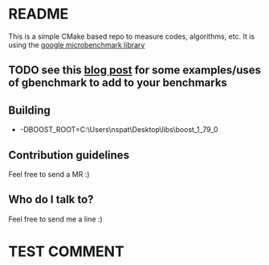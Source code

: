 # README #

This is a simple CMake based repo to measure codes, algorithms, etc.
It is using the [google microbenchmark library](https://github.com/google/benchmark) 

## TODO see this [blog post](http://ykarroum.com/2022/05/30/true-cost-list/) for some examples/uses of gbenchmark to add to your benchmarks
## Building ##
* -DBOOST_ROOT=C:\\Users\\nspat\\Desktop\\libs\\boost_1_79_0

## Contribution guidelines ##
Feel free to send a MR :)

## Who do I talk to? ##
Feel free to send me a line :)

# TEST COMMENT 
